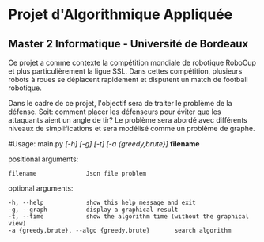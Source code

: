 # Projet d'Algorithmique Appliquée
## Master 2 Informatique - Université de Bordeaux

Ce projet a comme contexte la compétition mondiale de robotique RoboCup et plus particulièrement la ligue SSL. Dans cettes compétition, plusieurs robots à roues se déplacent rapidement et disputent un match de football robotique.

Dans le cadre de ce projet, l'objectif sera de traiter le problème de la défense. Soit: comment placer les défenseurs pour éviter que les attaquants aient un angle de tir? Le problème sera abordé avec différents niveaux de simplifications et sera modélisé comme un problème de graphe.


#Usage: 
main.py *[-h] [-g] [-t] [-a {greedy,brute}]* **filename**

positional arguments:

	filename              Json file problem

optional arguments:
  
 	-h, --help            show this help message and exit
 	-g, --graph           display a graphical result
	-t, --time            show the algorithm time (without the graphical view)
  	-a {greedy,brute}, --algo {greedy,brute}       search algorithm